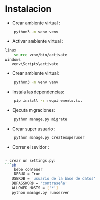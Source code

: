 # Instalacion 

- Crear ambiente virtual :
 ```sh
     python3 -m venv venv
```

- Activar ambiente virtual :
 ```sh
 linux
     source venv/bin/activate
windows 
    venv\Scripts\activate
```

- Crear ambiente virtual:
 ```sh
     python3 -m venv venv
```

- Instala las dependencias:

 ```sh
     pip install -r requirements.txt
```
- Ejecuta migraciones:
 ```sh
     python manage.py migrate
```
- Crear super usuario :
 ```sh
     python manage.py createsuperuser
```
- Correr el sevidor  :
 ```sh
 
 - crear un settings.py:
 ```sh
     bebe contener 
     DEBUG = True
    USERDB = 'usuario de la base de datos'
    DBPASSWORD = 'contraseña'
    ALLOWED_HOSTS = ['*']
    python manage.py runserver 
```
